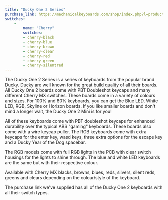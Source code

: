 ```yaml
---
title: "Ducky One 2 Series"
purchase_link: https://mechanicalkeyboards.com/shop/index.php?l=product_list&c=518
switches:
    -
        name: "Cherry"
        switches:
        - cherry-black
        - cherry-blue
        - cherry-brown
        - cherry-clear
        - cherry-red
        - cherry-green
        - cherry-silentred
---
```


The Ducky One 2 Series is a series of keyboards from the popular brand Ducky. Ducky are well known for the great build quality of all their boards. All Ducky One 2 boards come with PBT Doubleshot keycaps and many different Cherry MX switches. These boards come in a variety of colours and sizes. For 100% and 80% keyboards, you can get the Blue LED, White LED, RGB, Skyline or Horizon boards. If you like smaller boards and don't mind a longer wait, the Ducky One 2 Mini is for you!

All of these keyboards come with PBT doubleshot keycaps for enhanced durability over the typical ABS "gaming" keyboards. These boards also come with a wire keycap puller. The RGB keyboards come with extra keycaps for the enter key, wasd keys, three extra options for the escape key and a Ducky Year of the Dog spacebar.

The RGB models come with full RGB lights in the PCB with clear switch housings for the lights to shine through. The blue and white LED keyboards are the same but with their respective colour. 

Available with Cherry MX blacks, browns, blues, reds, silvers, silent reds, greens and clears depending on the colour/style of the keyboard.

The purchase link we've supplied has all of the Ducky One 2 keyboards with all their switch types.
